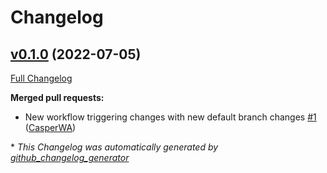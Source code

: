 # Changelog

## [v0.1.0](https://github.com/CasperWA/gh-actions/tree/v0.1.0) (2022-07-05)

[Full Changelog](https://github.com/CasperWA/gh-actions/compare/15676e5c3b8ecb7291ab14c228b927883d0df8f5...v0.1.0)

**Merged pull requests:**

- New workflow triggering changes with new default branch changes [\#1](https://github.com/CasperWA/gh-actions/pull/1) ([CasperWA](https://github.com/CasperWA))



\* *This Changelog was automatically generated by [github_changelog_generator](https://github.com/github-changelog-generator/github-changelog-generator)*
